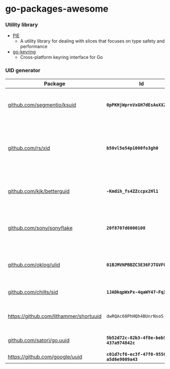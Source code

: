 # go-packages-awesome

### Utility library
- [PIE](https://github.com/elliotchance/pie) 
  - A utility library for dealing with slices that focuses on type safety and performance
- [go-keyring](https://github.com/zalando/go-keyring)
  - Cross-platform keyring interface for Go
  
  
### UID generator
 <table>
    <thead>
      <tr>
        <th>Package</th>
        <th>Id</th>
        <th>Format</th>
      </tr>
    </thead>
    <tbody>
      <tr>
        <td><a href="https://github.com/segmentio/ksuid">github.com/segmentio/ksuid</a></td>
        <td><b><code class="notion-code-inline">0pPKHjWprnVxGH7dEsAoXX2YQvU</code></b></td>
        <td>4 bytes of time (seconds) + 16 random bytes</td>
      </tr>
      <tr>
        <td><a href="https://github.com/rs/xid">github.com/rs/xid</a></td>
        <td><b><code class="notion-code-inline">b50vl5e54p1000fo3gh0</code></b></td>
        <td>4 bytes of time (seconds) + 3 byte machine id + 2 byte process id + 3 bytes random</td>
      </tr>
      <tr>
        <td><a href="https://github.com/kjk/betterguid">github.com/kjk/betterguid</a></td>
        <td><b><code class="notion-code-inline">-Kmdih_fs4ZZccpx2Hl1</code></b></td>
        <td>8 bytes of time (milliseconds) + 9 random bytes</td>
      </tr>
      <tr>
        <td><a href="https://github.com/sony/sonyflake">github.com/sony/sonyflake</a></td>
        <td><b><code class="notion-code-inline">20f8707d6000108</code></b></td>
        <td>~6 bytes of time (10 ms) + 1 byte sequence + 2 bytes machine id</td>
      </tr>
      <tr>
        <td><a href="https://github.com/oklog/ulid">github.com/oklog/ulid</a></td>
        <td><b><code class="notion-code-inline">01BJMVNPBBZC3E36FJTGVF0C4S</code></b></td>
        <td>6 bytes of time (milliseconds) + 8 bytes random</td>
      </tr>
      <tr>
        <td><a href="https://github.com/chilts/sid">github.com/chilts/sid</a></td>
        <td><b><code class="notion-code-inline">1JADkqpWxPx-4qaWY47~FqI</code></b></td>
        <td>8 bytes of time (ns) + 8 random bytes</td>
      </tr>
      <tr>
        <td><a  href="https://github.com/lithammer/shortuuid">https://github.com/lithammer/shortuuid</a></td>
        <td><code class="notion-code-inline">dwRQAc68PhHQh4BUnrNsoS</code></td>
        <td>UUIDv4 or v5, encoded in a more compact way</td>
      </tr>
      <tr>
        <td><a  href="https://github.com/satori/go.uuid">github.com/satori/go.uuid</a></td>
        <td><b><code class="notion-code-inline">5b52d72c-82b3-4f8e-beb5-437a974842c</code></b></td>
        <td>UUIDv4 from <a class="notion-link" href="http://tools.ietf.org/html/rfc4122">RFC 4112</a> for comparison</td>
      </tr>
      <tr>
        <td><a  href="https://github.com/google/uuid">https://github.com/google/uuid</a></td>
        <td><b><code class="notion-code-inline">c01d7cf6-ec3f-47f0-9556-a5d6e9009a43</code></b></td>
        <td>UUIDv4</td>
      </tr>
    </tbody>
  </table>

